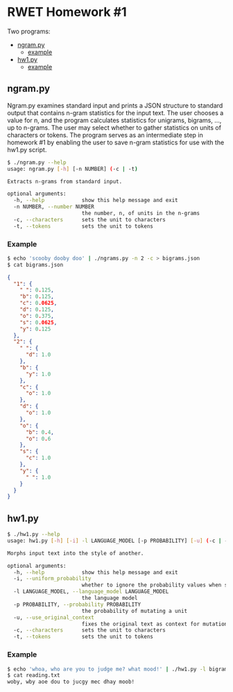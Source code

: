 # RWET Homework #1

Two programs:
* [ngram.py](https://github.com/robertsdionne/rwet/tree/master/hw1#ngrampy)
    * [example](https://github.com/robertsdionne/rwet/tree/master/hw1#example)
* [hw1.py](https://github.com/robertsdionne/rwet/tree/master/hw1#hw1py)
    * [example](https://github.com/robertsdionne/rwet/tree/master/hw1#example-1)

## ngram.py

Ngram.py examines standard input and prints a JSON structure to standard output that
contains n-gram statistics for the input text. The user chooses a value for n, and the program
calculates statistics for unigrams, bigrams, ..., up to n-grams. The user may select whether to
gather statistics on units of characters or tokens. The program serves as an
intermediate step in homework #1 by enabling the user to save n-gram statistics for use with the
hw1.py script.

```bash
$ ./ngram.py --help
usage: ngram.py [-h] [-n NUMBER] (-c | -t)

Extracts n-grams from standard input.

optional arguments:
  -h, --help            show this help message and exit
  -n NUMBER, --number NUMBER
                        the number, n, of units in the n-grams
  -c, --characters      sets the unit to characters
  -t, --tokens          sets the unit to tokens
```

### Example

```bash
$ echo 'scooby dooby doo' | ./ngrams.py -n 2 -c > bigrams.json
$ cat bigrams.json 
```
```json
{
  "1": {
    " ": 0.125, 
    "b": 0.125, 
    "c": 0.0625, 
    "d": 0.125, 
    "o": 0.375, 
    "s": 0.0625, 
    "y": 0.125
  }, 
  "2": {
    " ": {
      "d": 1.0
    }, 
    "b": {
      "y": 1.0
    }, 
    "c": {
      "o": 1.0
    }, 
    "d": {
      "o": 1.0
    }, 
    "o": {
      "b": 0.4, 
      "o": 0.6
    }, 
    "s": {
      "c": 1.0
    }, 
    "y": {
      " ": 1.0
    }
  }
}
```

## hw1.py

```bash
$ ./hw1.py --help
usage: hw1.py [-h] [-i] -l LANGUAGE_MODEL [-p PROBABILITY] [-u] (-c | -t)

Morphs input text into the style of another.

optional arguments:
  -h, --help            show this help message and exit
  -i, --uniform_probability
                        whether to ignore the probability values when sampling
  -l LANGUAGE_MODEL, --language_model LANGUAGE_MODEL
                        the language model
  -p PROBABILITY, --probability PROBABILITY
                        the probability of mutating a unit
  -u, --use_original_context
                        fixes the original text as context for mutations
  -c, --characters      sets the unit to characters
  -t, --tokens          sets the unit to tokens
```

### Example

```bash
$ echo 'whoa, who are you to judge me? what mood!' | ./hw1.py -l bigrams.json -c > reading.txt
$ cat reading.txt
woby, wby aoe dou to jucgy mec dhay moob!
```

